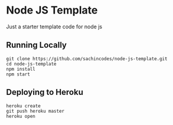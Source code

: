 # Node JS Template

Just a starter template code for node js

## Running Locally

````
git clone https://github.com/sachincodes/node-js-template.git
cd node-js-template
npm install
npm start
````
## Deploying to Heroku
````
heroku create
git push heroku master
heroku open
````


